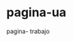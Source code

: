 # pagina-ua
 pagina- trabajo

<a href="file:///Users/lucastracosa/Desktop/uniendoaceite/pagina-ua/index.html">